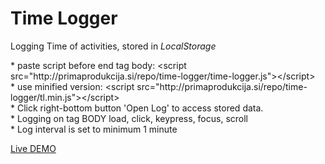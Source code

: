 <h1>Time Logger</h1>
<p>Logging Time of activities, stored in <i>LocalStorage</i></p>
<p>*	paste script before end tag body:	&lt;script src="http://primaprodukcija.si/repo/time-logger/time-logger.js"&gt;&lt;/script&gt;<br>
*	use minified version:	&lt;script src="http://primaprodukcija.si/repo/time-logger/tl.min.js"&gt;&lt;/script&gt;<br>
 *	Click right-bottom button 'Open Log' to access stored data.<br>
 *	Logging on tag BODY load, click, keypress, focus, scroll<br>
 *	Log interval is set to minimum 1 minute</p>
  <a href="http://primaprodukcija.si/repo/time-logger/" target="_blank">Live DEMO</a>
